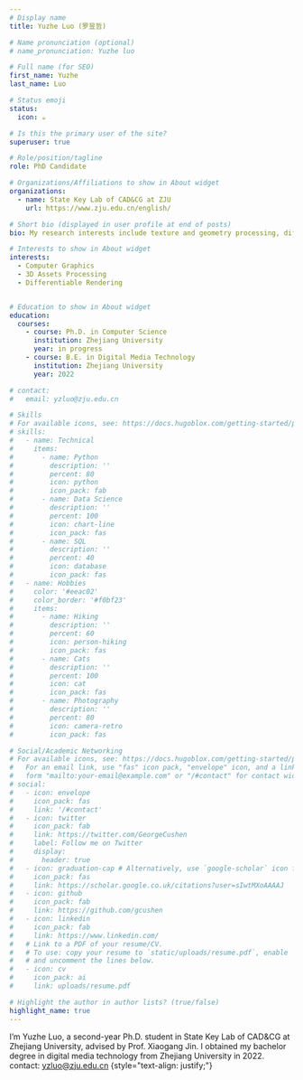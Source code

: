 ```yaml
---
# Display name
title: Yuzhe Luo (罗昱哲)

# Name pronunciation (optional)
# name_pronunciation: Yuzhe luo

# Full name (for SEO)
first_name: Yuzhe
last_name: Luo

# Status emoji
status:
  icon: ☕️

# Is this the primary user of the site?
superuser: true

# Role/position/tagline
role: PhD Candidate

# Organizations/Affiliations to show in About widget
organizations:
  - name: State Key Lab of CAD&CG at ZJU
    url: https://www.zju.edu.cn/english/

# Short bio (displayed in user profile at end of posts)
bio: My research interests include texture and geometry processing, differentiable rendering.

# Interests to show in About widget
interests:
  - Computer Graphics
  - 3D Assets Processing
  - Differentiable Rendering


# Education to show in About widget
education:
  courses:
    - course: Ph.D. in Computer Science
      institution: Zhejiang University
      year: in progress
    - course: B.E. in Digital Media Technology
      institution: Zhejiang University
      year: 2022

# contact:
#   email: yzluo@zju.edu.cn

# Skills
# For available icons, see: https://docs.hugoblox.com/getting-started/page-builder/#icons
# skills:
#   - name: Technical
#     items:
#       - name: Python
#         description: ''
#         percent: 80
#         icon: python
#         icon_pack: fab
#       - name: Data Science
#         description: ''
#         percent: 100
#         icon: chart-line
#         icon_pack: fas
#       - name: SQL
#         description: ''
#         percent: 40
#         icon: database
#         icon_pack: fas
#   - name: Hobbies
#     color: '#eeac02'
#     color_border: '#f0bf23'
#     items:
#       - name: Hiking
#         description: ''
#         percent: 60
#         icon: person-hiking
#         icon_pack: fas
#       - name: Cats
#         description: ''
#         percent: 100
#         icon: cat
#         icon_pack: fas
#       - name: Photography
#         description: ''
#         percent: 80
#         icon: camera-retro
#         icon_pack: fas

# Social/Academic Networking
# For available icons, see: https://docs.hugoblox.com/getting-started/page-builder/#icons
#   For an email link, use "fas" icon pack, "envelope" icon, and a link in the
#   form "mailto:your-email@example.com" or "/#contact" for contact widget.
# social:
#   - icon: envelope
#     icon_pack: fas
#     link: '/#contact'
#   - icon: twitter
#     icon_pack: fab
#     link: https://twitter.com/GeorgeCushen
#     label: Follow me on Twitter
#     display:
#       header: true
#   - icon: graduation-cap # Alternatively, use `google-scholar` icon from `ai` icon pack
#     icon_pack: fas
#     link: https://scholar.google.co.uk/citations?user=sIwtMXoAAAAJ
#   - icon: github
#     icon_pack: fab
#     link: https://github.com/gcushen
#   - icon: linkedin
#     icon_pack: fab
#     link: https://www.linkedin.com/
#   # Link to a PDF of your resume/CV.
#   # To use: copy your resume to `static/uploads/resume.pdf`, enable `ai` icons in `params.yaml`,
#   # and uncomment the lines below.
#   - icon: cv
#     icon_pack: ai
#     link: uploads/resume.pdf

# Highlight the author in author lists? (true/false)
highlight_name: true
---
```


I’m Yuzhe Luo, a second-year Ph.D. student in State Key Lab of CAD&CG at Zhejiang University, advised by Prof. Xiaogang Jin. I obtained my bachelor degree in digital media technology from Zhejiang University in 2022.
contact: yzluo@zju.edu.cn
{style="text-align: justify;"}
